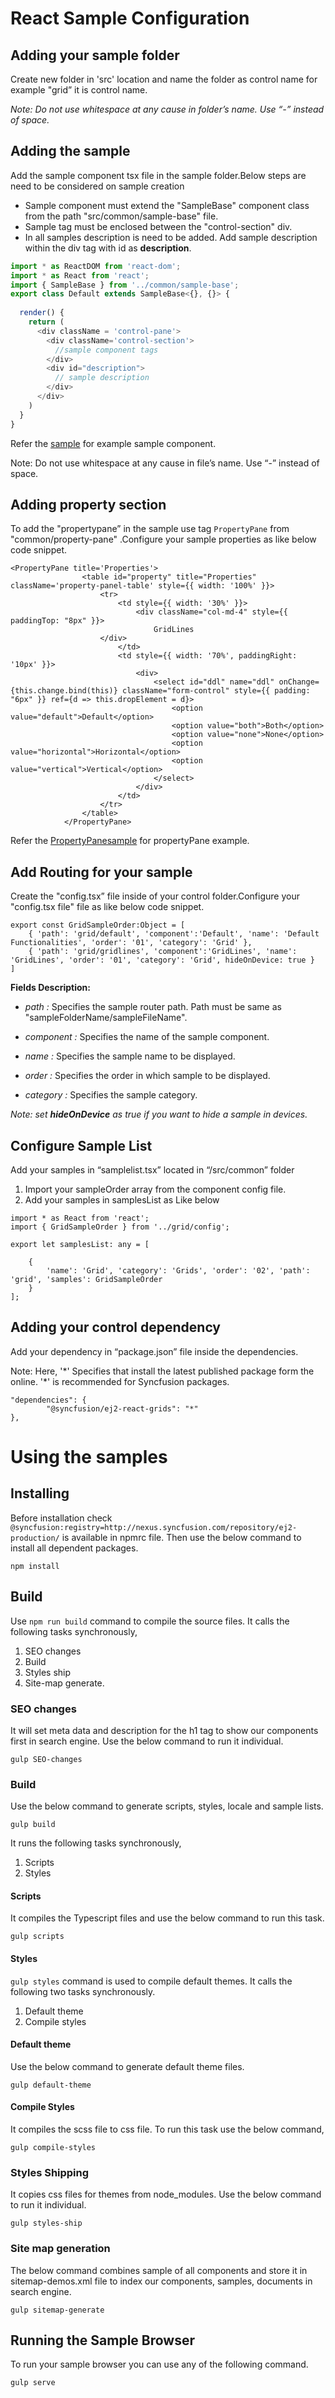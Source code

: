 # React Sample Configuration

## Adding your sample folder
Create  new folder in 'src' location and name the folder as control name for example "grid” it is control name.

_Note: Do not use whitespace at any cause in folder’s name. Use “-” instead of space._

## Adding the sample

Add the sample component tsx file in the sample folder.Below steps are need to be considered on sample creation

 * Sample component must extend the "SampleBase" component class from the path "src/common/sample-base" file.
 * Sample tag  must be enclosed between the "control-section" div.
 * In all samples description is need to be added. Add sample description  within the div tag with id as **description**.

```javascript
import * as ReactDOM from 'react-dom';
import * as React from 'react';
import { SampleBase } from '../common/sample-base';
export class Default extends SampleBase<{}, {}> {
  
  render() {
    return (       
      <div className = 'control-pane'>
        <div className='control-section'>
          //sample component tags
        </div>
        <div id="description">
          // sample description
        </div>
      </div>
    )
  }
}

```
Refer the  [sample](https://github.com/syncfusion/ej2-react-samples/blob/master/src/grid/default.tsx) for example sample component.

Note: Do not use whitespace at any cause in file’s name. Use “-” instead of space.

## Adding property section
To add  the "propertypane”  in the sample use tag `PropertyPane` from "common/property-pane" .Configure your sample properties as like below code snippet.

```
<PropertyPane title='Properties'>
                <table id="property" title="Properties" className='property-panel-table' style={{ width: '100%' }}>
                    <tr>
                        <td style={{ width: '30%' }}>
                            <div className="col-md-4" style={{ paddingTop: "8px" }}>
                                GridLines
                    </div>
                        </td>
                        <td style={{ width: '70%', paddingRight: '10px' }}>
                            <div>
                                <select id="ddl" name="ddl" onChange={this.change.bind(this)} className="form-control" style={{ padding: "6px" }} ref={d => this.dropElement = d}>
                                    <option value="default">Default</option>
                                    <option value="both">Both</option>
                                    <option value="none">None</option>
                                    <option value="horizontal">Horizontal</option>
                                    <option value="vertical">Vertical</option>
                                </select>
                            </div>
                        </td>
                    </tr>
                </table>
            </PropertyPane>

```
Refer the [PropertyPanesample](https://github.com/syncfusion/ej2-react-samples/blob/master/src/grid/adaptive.tsx) for propertyPane example.

## Add Routing for your sample

Create the "config.tsx” file inside of your control folder.Configure your "config.tsx file" file as like below code snippet.

```
export const GridSampleOrder:Object = [
    { 'path': 'grid/default', 'component':'Default', 'name': 'Default Functionalities', 'order': '01', 'category': 'Grid' },
    { 'path': 'grid/gridlines', 'component':'GridLines', 'name': 'GridLines', 'order': '01', 'category': 'Grid', hideOnDevice: true }
]

```

**Fields Description:**

 * _path :_ Specifies the sample router path. Path must be same as "sampleFolderName/sampleFileName".
  
 * _component :_ Specifies the name of the sample component.
  
 * _name :_ Specifies the sample name to be displayed.
  
 * _order :_ Specifies the order in which sample to be displayed.
  
 * _category :_ Specifies the sample category.

*Note: set **hideOnDevice** as true if you want to hide a sample in devices.*

## Configure Sample List

Add your samples in “samplelist.tsx” located in “/src/common” folder
1.	Import your sampleOrder  array from the component config file.
2.	Add your samples in samplesList as Like below

```
import * as React from 'react';
import { GridSampleOrder } from '../grid/config';

export let samplesList: any = [

    {
        'name': 'Grid', 'category': 'Grids', 'order': '02', 'path': 'grid', 'samples': GridSampleOrder
    }
];
```

## Adding your control dependency

Add your dependency in “package.json” file inside the dependencies.

Note: Here, '\*' Specifies that install the latest published package form the online. '\*' is recommended for Syncfusion packages.

```
"dependencies": {
        "@syncfusion/ej2-react-grids": "*"
},
```
# Using the samples

## Installing

Before installation check `@syncfusion:registry=http://nexus.syncfusion.com/repository/ej2-production/` is available in npmrc file. Then use the below command to install all dependent packages.

```
npm install
```

## Build

Use `npm run build` command to compile the source files. It calls the following tasks synchronously,

1. SEO changes
2. Build
3. Styles ship
4. Site-map generate.

### SEO changes

It will set meta data and description for the h1 tag to show our components first in search engine. Use the below command to run it individual. 

```
gulp SEO-changes
```

### Build

Use the below command to generate scripts, styles, locale and sample lists.

```
gulp build
```
It runs the following tasks synchronously,

1. Scripts
2. Styles

#### **Scripts**

 It compiles the Typescript files and use the below command to run this task.

```
gulp scripts
```

#### **Styles**

`gulp styles` command is used to compile default themes. It calls the following two tasks synchronously.

1. Default theme
2. Compile styles

#### Default theme

Use the below command to generate default theme files.

```
gulp default-theme
```

#### Compile Styles
It compiles the scss file to css file. To run this task use the below command,

```
gulp compile-styles
```

### Styles Shipping

It copies css files for themes from node_modules. Use the below command to run it individual.

```
gulp styles-ship
```

### Site map generation

The below command combines sample of all components and store it in sitemap-demos.xml file to index our components, samples, documents in search engine.

```
gulp sitemap-generate
```

## Running the Sample Browser

To run your sample browser you can use any of the following command.

```
gulp serve
```
